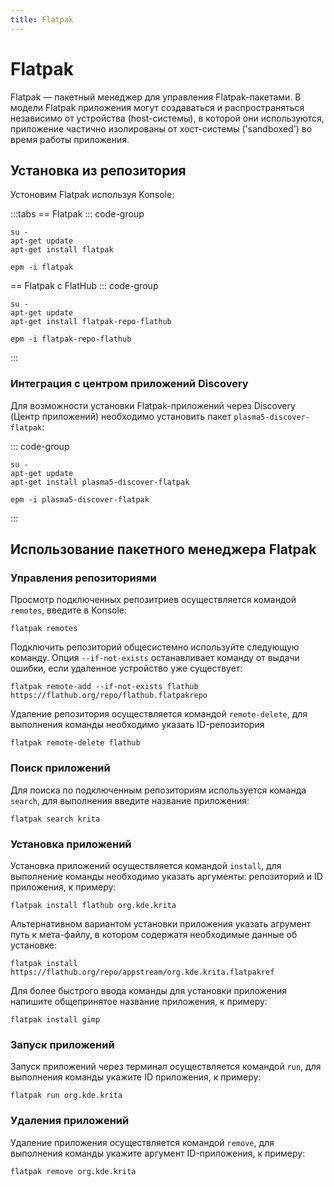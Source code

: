 ```yaml
---
title: Flatpak
---
```


# Flatpak

Flatpak — пакетный менеджер для управления Flatpak-пакетами. В модели Flatpak приложения могут создаваться и распространяться независимо от устройства (host-системы), в которой они используются, приложение частично изолированы от хост-системы ('sandboxed') во время работы приложения.

## Установка из репозитория

Устоновим Flatpak используя Konsole:

:::tabs
== Flatpak
::: code-group

```shell[apt-get]
su -
apt-get update
apt-get install flatpak
```
```shell[epm]
epm -i flatpak
```
== Flatpak c FlatHub
::: code-group

```shell[apt-get]
su -
apt-get update
apt-get install flatpak-repo-flathub
```
```shell[epm]
epm -i flatpak-repo-flathub
```
:::

### Интеграция с центром приложений Discovery

Для возможности установки Flatpak-приложений через Discovery (Центр приложений) необходимо установить пакет `plasma5-discover-flatpak`:

::: code-group

```shell[apt-get]
su -
apt-get update
apt-get install plasma5-discover-flatpak
```
```shell[epm]
epm -i plasma5-discover-flatpak
```
:::

## Использование пакетного менеджера Flatpak

### Управления репозиториями

Просмотр подключенных репозитриев осуществляется командой `remotes`, введите в Konsole:

```shell
flatpak remotes
```

Подключить репозиторий общесистемно используйте следующую команду. Опция `--if-not-exists` останавливает команду от выдачи ошибки, если удаленное устройство уже существует:

```shell
flatpak remote-add --if-not-exists flathub https://flathub.org/repo/flathub.flatpakrepo
```

Удаление репозитория осуществляется командой `remote-delete`, для выполнения команды необходимо указать ID-репозитория

```shell
flatpak remote-delete flathub
```

### Поиск приложений

Для поиска по подключенным репозиториям используется команда `search`, для выполнения введите название приложения:

```shell
flatpak search krita
```

### Установка приложений

Установка приложений осуществляется командой `install`, для выполнение команды необходимо указать аргументы: репозиторий и ID приложения, к примеру:

```shell
flatpak install flathub org.kde.krita
```

Альтернативном вариантом установки приложения указать агрумент путь к мета-файлу, в котором содержатя необходимые данные об установке:

```shell
flatpak install https://flathub.org/repo/appstream/org.kde.krita.flatpakref
```

Для более быстрого ввода команды для установки приложения напишите общепринятое название приложения, к примеру:

```shell
flatpak install gimp
```

### Запуск приложений

Запуск приложений через терминал осуществляется командой `run`, для выполнения команды укажите ID приложения, к примеру:

```shell
flatpak run org.kde.krita
```

### Удаления приложений

Удаление приложения осуществляется командой `remove`, для выполнения команды укажите аргумент ID-приложения, к примеру:

```shell
flatpak remove org.kde.krita
```